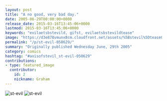 ```yaml
---
layout: post
title: "A no good, very bad day."
date: 2005-06-29T00:00:00+0000
release_date: 2015-03-16T13:45:06+0000
lastmod: 2015-03-16T13:45:06+0000
keywords: "evilaetsbstevild, gifst, evilaetsbstevildtease"
image: "https://d3e878vmunx8cm.cloudfront.net/assets/%5Bstevil%5Dtease06-30-05.gif"
permalink: "/p/st-evil-050629/"
summary: "Originally published Wednesday June, 29th 2005"
category: comics
hashtag: "#axisofstevil_st-evil-050629"
contributions:
- type: featured_image
  contributor:
    id: 2
    nickname: Graham
---
```


![st-evil](https://d3e878vmunx8cm.cloudfront.net/assets/%5Bstevil%5Dtease06-30-05.gif)
![st-evil](https://d3e878vmunx8cm.cloudfront.net/assets/%5Bstevil%5D06-30-05.gif)
